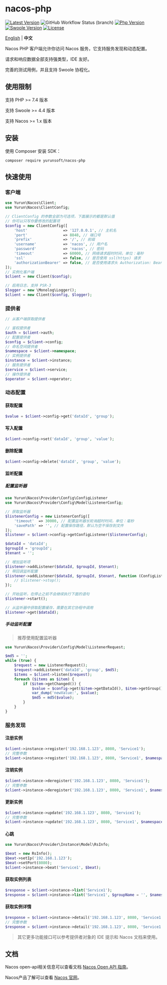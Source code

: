 # nacos-php

[![Latest Version](https://img.shields.io/packagist/v/yurunsoft/nacos-php.svg)](https://packagist.org/packages/yurunsoft/nacos-php)
![GitHub Workflow Status (branch)](https://img.shields.io/github/workflow/status/yurunsoft/nacos-php/test/master)
[![Php Version](https://img.shields.io/badge/php-%3E=7.4-brightgreen.svg)](https://secure.php.net/)
[![Swoole Version](https://img.shields.io/badge/swoole-%3E=4.4.0-brightgreen.svg)](https://github.com/swoole/swoole-src)
[![License](https://img.shields.io/badge/license-Apache2-brightgreen.svg)](https://github.com/yurunsoft/nacos-php/blob/master/LICENSE)

[English](README.md) | **中文**

Nacos PHP 客户端允许你访问 Nacos 服务，它支持服务发现和动态配置。

请求和响应数据全部支持强类型，IDE 友好。

完善的测试用例，并且支持 Swoole 协程化。

## 使用限制

支持 PHP >= 7.4 版本

支持 Swoole >= 4.4 版本

支持 Nacos >= 1.x 版本

## 安装

使用 Composer 安装 SDK：

`composer require yurunsoft/nacos-php`

## 快速使用

### 客户端

```php
use Yurun\Nacos\Client;
use Yurun\Nacos\ClientConfig;

// ClientConfig 的参数全部为可选项，下面展示的都是默认值
// 你可以只写你要修改的配置项
$config = new ClientConfig([
    'host'                => '127.0.0.1', // 主机名
    'port'                => 8848, // 端口号
    'prefix'              => '/', // 前缀
    'username'            => 'nacos', // 用户名
    'password'            => 'nacos', // 密码
    'timeout'             => 60000, // 网络请求超时时间，单位：毫秒
    'ssl'                 => false, // 是否使用 ssl(https) 请求
    'authorizationBearer' => false, // 是否使用请求头 Authorization: Bearer {accessToken} 方式传递 Token，旧版本 Nacos 需要设为 true
]);
// 实例化客户端
$client = new Client($config);

// 启用日志，支持 PSR-3
$logger = new \Monolog\Logger();
$client = new Client($config, $logger);
```

### 提供者

```php
// 从客户端获取提供者

// 鉴权提供者
$auth = $client->auth;
// 配置提供者
$config = $client->config;
// 命名空间提供者
$namespace = $client->namespace;
// 实例提供者
$instance = $client->instance;
// 服务提供者
$service = $client->service;
// 操作提供者
$operator = $client->operator;
```

### 动态配置

#### 获取配置

```php
$value = $client->config->get('dataId', 'group');
```

#### 写入配置

```php
$client->config->set('dataId', 'group', 'value');
```

#### 删除配置

```php
$client->config->delete('dataId', 'group', 'value');
```

#### 监听配置

##### 配置监听器

```php
use Yurun\Nacos\Provider\Config\ConfigListener
use Yurun\Nacos\Provider\Config\Model\ListenerConfig;

// 获取监听器
$listenerConfig = new ListenerConfig([
    'timeout'  => 30000, // 配置监听器长轮询超时时间，单位：毫秒
    'savePath' => '', // 配置保存路径，默认为空不保存到文件
]);
$listener = $client->config->getConfigListener($listenerConfig);

$dataId = 'dataId';
$groupId = 'groupId';
$tenant = '';

// 增加监听项
$listener->addListener($dataId, $groupId, $tenant);
// 带回调监听配置
$listener->addListener($dataId, $groupId, $tenant, function (ConfigListener $listener, string $dataId, string $group, string $tenant) {
    // $listener->stop();
});

// 开始监听，在停止之前不会继续执行下面的语句
$listener->start();

// 从监听器中获取配置缓存，需要在其它协程中调用
$listener->get($dataId);
```

##### 手动监听配置

> 推荐使用配置监听器

```php
use Yurun\Nacos\Provider\Config\Model\ListenerRequest;

$md5 = '';
while (true) {
    $request = new ListenerRequest();
    $request->addListener('dataId', 'group', $md5);
    $items = $client->listen($request);
    foreach ($items as $item) {
        if ($item->getChanged()) {
            $value = $config->get($item->getDataId(), $item->getGroup(), $item->getTenant());
            var_dump('newValue:', $value);
            $md5 = md5($value);
        }
    }
}
```

### 服务发现

#### 注册实例

```php
$client->instance->register('192.168.1.123', 8080, 'Service1');
// 完整参数
$client->instance->register('192.168.1.123', 8080, 'Service1', $namespaceId = '', $weight = 1, $enabled = true, $healthy = true, $metadata = '', $clusterName = '', $groupName = '', $ephemeral = false);
```

#### 注销实例

```php
$client->instance->deregister('192.168.1.123', 8080, 'Service1');
// 完整参数
$client->instance->deregister('192.168.1.123', 8080, 'Service1', $namespaceId = '', $clusterName = '', $groupName = '', $ephemeral = false);
```

#### 更新实例

```php
$client->instance->update('192.168.1.123', 8080, 'Service1');
// 完整参数
$client->instance->update('192.168.1.123', 8080, 'Service1', $namespaceId = '', $weight = 1, $enabled = true, $healthy = true, $metadata = '', $clusterName = '', $groupName = '', $ephemeral = false);
```

#### 心跳

```php
use Yurun\Nacos\Provider\Instance\Model\RsInfo;

$beat = new RsInfo();
$beat->setIp('192.168.1.123');
$beat->setPort(8080);
$client->instance->beat('Service1', $beat);
```

#### 获取实例列表

```php
$response = $client->instance->list('Service1');
$response = $client->instance->list('Service1', $groupName = '', $namespaceId = '', $clusters = '', $healthyOnly = false);
```

#### 获取实例详情

```php
$response = $client->instance->detail('192.168.1.123', 8080, 'Service1');
// 完整参数
$response = $client->instance->detail('192.168.1.123', 8080, 'Service1', $groupName = '', $namespaceId = '', $clusters = '', $healthyOnly = false, $ephemeral = false);
```

> 其它更多功能接口可以参考提供者对象的 IDE 提示和 Nacos 文档来使用。

## 文档

Nacos open-api相关信息可以查看文档 [Nacos Open API 指南](https://nacos.io/zh-cn/docs/open-api.html)。

Nacos产品了解可以查看 [Nacos 官网](https://nacos.io/zh-cn/docs/what-is-nacos.html)。
